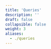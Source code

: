 ```yaml
---
title: 'Queries'
description: ''
draft: false
collapsible: false
weight: 3
aliases:
  - ./queries
---
```

